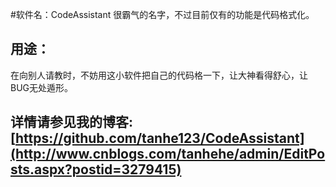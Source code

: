 #软件名：CodeAssistant
很霸气的名字，不过目前仅有的功能是代码格式化。

## 用途：

在向别人请教时，不妨用这小软件把自己的代码格一下，让大神看得舒心，让BUG无处遁形。

## 详情请参见我的博客: [https://github.com/tanhe123/CodeAssistant](http://www.cnblogs.com/tanhehe/admin/EditPosts.aspx?postid=3279415)

